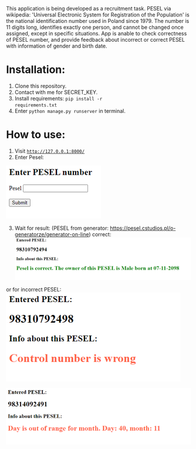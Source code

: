 This application is being developed as a recruitment task.
PESEL via wikipedia: 'Universal Electronic System for Registration of the Population' is the national identification number used in Poland since 1979. The number is 11 digits long, identifies exactly one person, and cannot be changed once assigned, except in specific situations.
App is anable to check correctness of PESEL number, and provide feedback about incorrect or correct PESEL with information of gender and birth date. 

# Installation:
1. Clone this repository.
2. Contact with me for SECRET_KEY.
3. Install requirements: <code>pip install -r requirements.txt</code>
4. Enter <code>python manage.py runserver</code> in terminal.

# How to use:
1. Visit <code>http://127.0.0.1:8000/</code>
2. Enter Pesel:

![alt text](readme_images/image.png)

3. Wait for result: (PESEL from generator: https://pesel.cstudios.pl/o-generatorze/generator-on-line)
correct:
![alt text](readme_images/image-1.png)

or for incorrect PESEL:
![alt text](readme_images/image-2.png)


![alt text](readme_images/image-3.png)